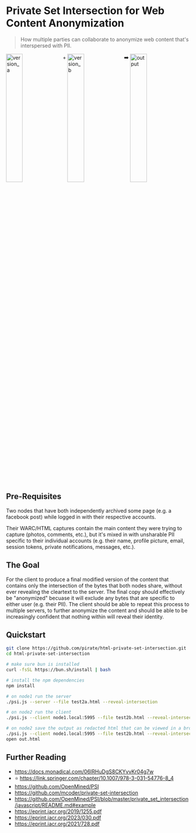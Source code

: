 # Private Set Intersection for Web Content Anonymization

> How multiple parties can collaborate to anonymize web content that's interspersed with PII.


<img width="30%" alt="version_a" src="https://github.com/user-attachments/assets/a4662e25-788f-4688-8e1d-92ad8aafdc83" align="top"/> + <img width="30%" alt="version_b" src="https://github.com/user-attachments/assets/35b79cf8-7cd8-42de-8c1f-206c5faa30b6" align="top"/> ➡️  <img width="30%" alt="output" src="https://github.com/user-attachments/assets/cd18babd-afac-493c-b3e4-cd26923a958f" align="top"/>


## Pre-Requisites

Two nodes that have both independently archived some page (e.g. a facebook post) while logged in with their respective accounts.

Their WARC/HTML captures contain the main content they were trying to capture (photos, comments, etc.), but it's mixed in with unsharable PII specific to their individual accounts (e.g. their name, profile picture, email, session tokens, private notifications, messages, etc.).

## The Goal

For the client to produce a final modified version of the content that contains only the intersection of the bytes that both nodes share, without ever revealing the cleartext to the server. The final copy should effectively be "anonymized" becuase it will exclude any bytes that are specific to either user (e.g. their PII). The client should be able to repeat this process to multiple servers, to further anonymize the content and should be able to be increasingly confident that nothing within will reveal their identity.


## Quickstart

```bash
git clone https://github.com/pirate/html-private-set-intersection.git
cd html-private-set-intersection

# make sure bun is installed
curl -fsSL https://bun.sh/install | bash

# install the npm dependencies
npm install

# on node1 run the server
./psi.js --server --file test2a.html --reveal-intersection

# on node2 run the client
./psi.js --client node1.local:5995 --file test2b.html --reveal-intersection --highlight

# on node2 save the output as redacted html that can be viewed in a browser
./psi.js --client node1.local:5995 --file test2b.html --reveal-intersection --redact > out.html
open out.html
```

## Further Reading

- https://docs.monadical.com/06IRHuDgS8CKYvvKr04g7w
- ⭐️ https://link.springer.com/chapter/10.1007/978-3-031-54776-8_4
- https://github.com/OpenMined/PSI
- https://github.com/mcoder/private-set-intersection
- https://github.com/OpenMined/PSI/blob/master/private_set_intersection/javascript/README.md#example
- https://eprint.iacr.org/2019/1255.pdf
- https://eprint.iacr.org/2023/030.pdf
- https://eprint.iacr.org/2021/728.pdf
